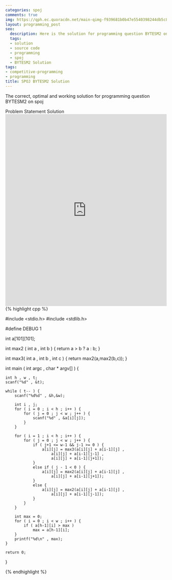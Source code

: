 ```yaml
---
categories: spoj
comments: true
img: https://qph.ec.quoracdn.net/main-qimg-f939681b0b47e5540398244db5c8966f?convert_to_webp=true
layout: programming_post
seo:
  description: Here is the solution for programming question BYTESM2 on spoj
  tags:
  - solution
  - source code
  - programming
  - spoj
  - BYTESM2 Solution
tags:
- competitive-programming
- programming
title: SPOJ BYTESM2 Solution
---
```

The correct, optimal and working solution for programming question BYTESM2 on spoj

<div class="ui secondary pointing large menu">
  <a class="grey item" data-tab="problem-statement">
    Problem Statement
  </a>
  <a class="active item grey" data-tab="solution">
    Solution
  </a>
</div>
<div class="ui bottom attached tab" data-tab="problem-statement">
    <iframe src="http://www.spoj.com/problems/BYTESM2/" width="100%" height="600px" style="overflow: scroll; border: none;"></iframe>
</div>
<div class="ui bottom attached active tab" data-tab="solution">
{% highlight cpp %}

#include <stdio.h>
#include <stdlib.h>

#define DEBUG 1

int a[101][101];

int max2 ( int a , int b ) {
	return a > b ? a : b;
}

int max3( int  a , int b , int c ) {
	return max2(a,max2(b,c));
}

int main ( int argc , char * argv[] ) {

	int h , w , t;
	scanf("%d" , &t);

	while ( t-- ) {
		scanf("%d%d" , &h,&w);

		int i , j;
		for ( i = 0 ; i < h ; i++ ) {
			for ( j = 0 ; j < w ; j++ ) {
				scanf("%d" , &a[i][j]);
			}
		}

		for ( i = 1 ; i < h ; i++ ) {
			for ( j = 0 ; j < w ; j++ ) {
				if ( j+1 <= w-1 && j-1 >= 0 ) {
					a[i][j] = max3(a[i][j] + a[i-1][j] ,
						a[i][j] + a[i-1][j-1] , 
						a[i][j] + a[i-1][j+1]);
				}
				else if ( j - 1 < 0 ) {
					a[i][j] = max2(a[i][j] + a[i-1][j] ,
						a[i][j] + a[i-1][j+1]);
				}
				else {
					a[i][j] = max2(a[i][j] + a[i-1][j] ,
						a[i][j] + a[i-1][j-1]);
				}
			}
		}

		int max = 0;
		for ( i = 0 ; i < w ; i++ ) {
			if ( a[h-1][i] > max )
				max = a[h-1][i];
		}
		printf("%d\n" , max);
	}

	return 0;
}


{% endhighlight %}
</div>
